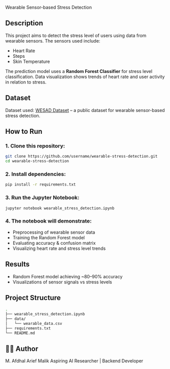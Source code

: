  Wearable Sensor-based Stress Detection

## Description
This project aims to detect the stress level of users using data from wearable sensors. The sensors used include:
- Heart Rate
- Steps
- Skin Temperature

The prediction model uses a **Random Forest Classifier** for stress level classification. Data visualization shows trends of heart rate and user activity in relation to stress.

## Dataset
Dataset used: [WESAD Dataset](https://archive.ics.uci.edu/ml/datasets/WESAD) – a public dataset for wearable sensor-based stress detection.

## How to Run
### 1. Clone this repository:
```bash
git clone https://github.com/username/wearable-stress-detection.git
cd wearable-stress-detection
```

### 2. Install dependencies:
```bash
pip install -r requirements.txt
```

### 3. Run the Jupyter Notebook:
```bash
jupyter notebook wearable_stress_detection.ipynb
```

### 4. The notebook will demonstrate:
- Preprocessing of wearable sensor data
- Training the Random Forest model
- Evaluating accuracy & confusion matrix
- Visualizing heart rate and stress level trends

## Results
- Random Forest model achieving ~80–90% accuracy
- Visualizations of sensor signals vs stress levels


## Project Structure

```bash
.
├── wearable_stress_detection.ipynb
├── data/
│   └── wearable_data.csv
├── requirements.txt
└── README.md
```

## 🧑‍💻 Author    

M. Afdhal Arief Malik
Aspiring AI Researcher | Backend Developer 

